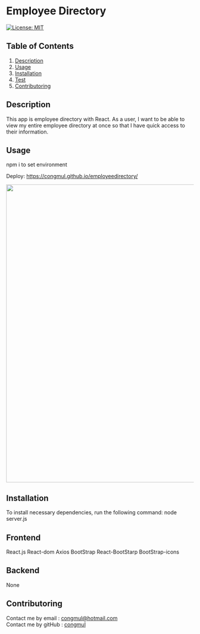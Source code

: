 # Employee Directory
[![License: MIT](https://img.shields.io/badge/License-MIT-yellow.svg)](https://opensource.org/licenses/MIT) 

## Table of Contents
1. [Description](#Description)
2. [Usage](#Usage)
3. [Installation](#Installation)
4. [Test](#Test)
5. [Contributoring](#Contributoring)

## Description
This app is employee directory with React. As a user, I want to be able to view my entire employee directory at once so that I have quick access to their information.

## Usage
npm i to set environment <br>

Deploy: https://congmul.github.io/employeedirectory/ <br>

<img src = "./public/img/operatingApp.gif" width="800">

## Installation 
To install necessary dependencies, run the following command:
node server.js

## Frontend
React.js
React-dom
Axios
BootStrap
React-BootStarp
BootStrap-icons

## Backend
None

## Contributoring
Contact me by email : congmul@hotmail.com <br>
Contact me by gitHub : <a href="https://github.com/congmul">congmul</a>
